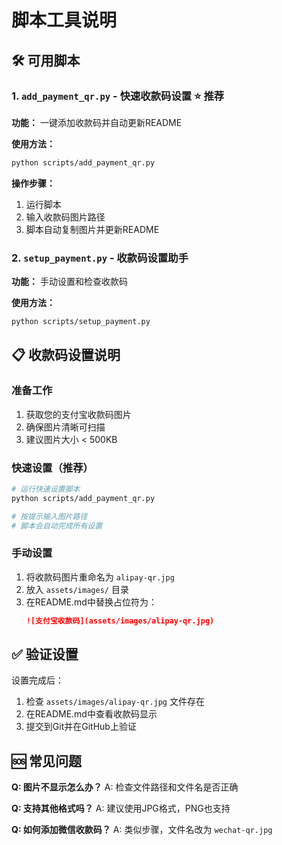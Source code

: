 # 脚本工具说明

## 🛠️ 可用脚本

### 1. `add_payment_qr.py` - 快速收款码设置 ⭐ 推荐

**功能：** 一键添加收款码并自动更新README

**使用方法：**
```bash
python scripts/add_payment_qr.py
```

**操作步骤：**
1. 运行脚本
2. 输入收款码图片路径
3. 脚本自动复制图片并更新README

### 2. `setup_payment.py` - 收款码设置助手

**功能：** 手动设置和检查收款码

**使用方法：**
```bash
python scripts/setup_payment.py
```

## 📋 收款码设置说明

### 准备工作
1. 获取您的支付宝收款码图片
2. 确保图片清晰可扫描
3. 建议图片大小 < 500KB

### 快速设置（推荐）
```bash
# 运行快速设置脚本
python scripts/add_payment_qr.py

# 按提示输入图片路径
# 脚本会自动完成所有设置
```

### 手动设置
1. 将收款码图片重命名为 `alipay-qr.jpg`
2. 放入 `assets/images/` 目录
3. 在README.md中替换占位符为：
   ```markdown
   ![支付宝收款码](assets/images/alipay-qr.jpg)
   ```

## ✅ 验证设置

设置完成后：
1. 检查 `assets/images/alipay-qr.jpg` 文件存在
2. 在README.md中查看收款码显示
3. 提交到Git并在GitHub上验证

## 🆘 常见问题

**Q: 图片不显示怎么办？**
A: 检查文件路径和文件名是否正确

**Q: 支持其他格式吗？**
A: 建议使用JPG格式，PNG也支持

**Q: 如何添加微信收款码？**
A: 类似步骤，文件名改为 `wechat-qr.jpg`

